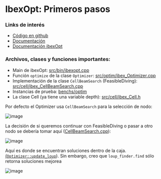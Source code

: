 IbexOpt: Primeros pasos
==

### Links de interés

* [Código en github](https://github.com/ibex-team/ibex-lib)
* [Documentación](http://www.ibex-lib.org/doc/)
* [Documentación ibexOpt](http://www.ibex-lib.org/doc/optim.html)

### Archivos, clases y funciones importantes:

* Main de ibexOpt: [src/bin/ibexopt.cpp](https://github.com/ibex-team/ibex-lib/blob/master/src/bin/ibexopt.cpp)
* Función  `optimize` de la clase `Optimizer`: [src/optim/ibex_Optimizer.cpp](https://github.com/ibex-team/ibex-lib/blob/master/src/optim/ibex_Optimizer.cpp#L415) 
* Implementación de la clase `CellBeamSearch` (FeasibleDiving): [src/cell/ibex_CellBeamSearch.cpp](https://github.com/ibex-team/ibex-lib/blob/master/src/cell/ibex_CellBeamSearch.cpp)
* Instancias de prueba: [benchs/optim](https://github.com/ibex-team/ibex-lib/tree/master/benchs/optim)
* La clase Cell (ya tiene una variable depth): [src/cell/ibex_Cell.h](https://github.com/ibex-team/ibex-lib/blob/master/src/cell/ibex_Cell.h)

Por defecto el Optimizer usa `CellBeamSearch` para la selección de nodo:

![image](https://i.imgur.com/0yru4dk.png)


La decisión de si queremos continuar con FeasibleDiving o pasar a otro nodo se debería tomar aquí ([CellBeamSearch.cpp](https://github.com/ibex-team/ibex-lib/blob/master/src/cell/ibex_CellBeamSearch.cpp#L61)):

![image](https://i.imgur.com/V4gdnik.png)

Aquí es donde se encuentran soluciones dentro de la caja.  [(`Optimizer::update_loup`](https://github.com/ibex-team/ibex-lib/blob/master/src/optim/ibex_Optimizer.cpp#L103)). Sin embargo, creo que `loup_finder.find` sólo retorna soluciones mejorea


![image](https://i.imgur.com/LOn1q6z.png)
<!--stackedit_data:
eyJoaXN0b3J5IjpbMTg0MTg3MTEyMCwxNzkyOTYwMzQ0LC00Nz
AyMzQxNDJdfQ==
-->